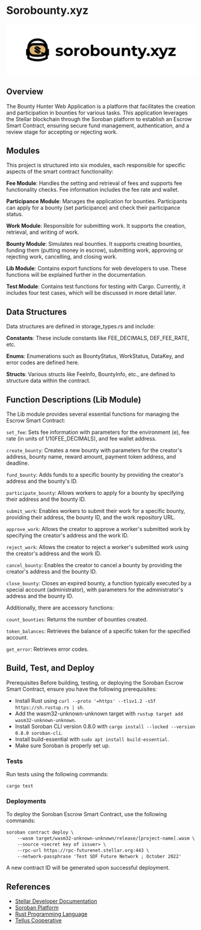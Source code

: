 # Sorobounty.xyz
![Image](https://github.com/Tellus-Cooperative/sorobounty.xyz/blob/main/sorobounty_logo.png)
## Overview
The Bounty Hunter Web Application is a platform that facilitates the creation and participation in bounties for various tasks. This application leverages the Stellar blockchain through the Soroban platform to establish an Escrow Smart Contract, ensuring secure fund management, authentication, and a review stage for accepting or rejecting work.

## Modules
This project is structured into six modules, each responsible for specific aspects of the smart contract functionality:

**Fee Module**: Handles the setting and retrieval of fees and supports fee functionality checks. Fee information includes the fee rate and wallet.

**Participance Module**: Manages the application for bounties. Participants can apply for a bounty (set participance) and check their participance status.

**Work Module**: Responsible for submitting work. It supports the creation, retrieval, and writing of work.

**Bounty Module**: Simulates real bounties. It supports creating bounties, funding them (putting money in escrow), submitting work, approving or rejecting work, cancelling, and closing work.

**Lib Module**: Contains export functions for web developers to use. These functions will be explained further in the documentation.

**Test Module**: Contains test functions for testing with Cargo. Currently, it includes four test cases, which will be discussed in more detail later.

## Data Structures
Data structures are defined in storage_types.rs and include:

**Constants**: These include constants like FEE_DECIMALS, DEF_FEE_RATE, etc.

**Enums**: Enumerations such as BountyStatus, WorkStatus, DataKey, and error codes are defined here.

**Structs**: Various structs like FeeInfo, BountyInfo, etc., are defined to structure data within the contract.

## Function Descriptions (Lib Module)
The Lib module provides several essential functions for managing the Escrow Smart Contract:

`set_fee`: Sets fee information with parameters for the environment (e), fee rate (in units of 1/10FEE_DECIMALS), and fee wallet address.

`create_bounty`: Creates a new bounty with parameters for the creator's address, bounty name, reward amount, payment token address, and deadline.

`fund_bounty`: Adds funds to a specific bounty by providing the creator's address and the bounty's ID.

`participate_bounty`: Allows workers to apply for a bounty by specifying their address and the bounty ID.

`submit_work`: Enables workers to submit their work for a specific bounty, providing their address, the bounty ID, and the work repository URL.

`approve_work`: Allows the creator to approve a worker's submitted work by specifying the creator's address and the work ID.

`reject_work`: Allows the creator to reject a worker's submitted work using the creator's address and the work ID.

`cancel_bounty`: Enables the creator to cancel a bounty by providing the creator's address and the bounty ID.

`close_bounty`: Closes an expired bounty, a function typically executed by a special account (administrator), with parameters for the administrator's address and the bounty ID.

Additionally, there are accessory functions:

`count_bounties`: Returns the number of bounties created.

`token_balances`: Retrieves the balance of a specific token for the specified account.

`get_error`: Retrieves error codes.

## Build, Test, and Deploy
Prerequisites
Before building, testing, or deploying the Soroban Escrow Smart Contract, ensure you have the following prerequisites:

- Install Rust using `curl --proto '=https' --tlsv1.2 -sSf https://sh.rustup.rs | sh`.
- Add the wasm32-unknown-unknown target with `rustup target add wasm32-unknown-unknown`.
- Install Soroban CLI version 0.8.0 with `cargo install --locked --version 0.8.0 soroban-cli`.
- Install build-essential with `sudo apt install build-essential`.
- Make sure Soroban is properly set up.

### Tests
Run tests using the following commands:

```cd path_of_project
cargo test
```

### Deployments
To deploy the Soroban Escrow Smart Contract, use the following commands:

``` cargo build --target wasm32-unknown-unknown --release
soroban contract deploy \
    --wasm target/wasm32-unknown-unknown/release/[project-name].wasm \
    --source <secret key of issuer> \
    --rpc-url https://rpc-futurenet.stellar.org:443 \
    --network-passphrase 'Test SDF Future Network ; October 2022'
```
A new contract ID will be generated upon successful deployment.

## References
- [Stellar Developer Documentation](https://developers.stellar.org/docs)
- [Soroban Platform](https://soroban.stellar.org)
- [Rust Programming Language](https://doc.rust-lang.org/book/)
- [Tellus Cooperative](https://telluscoop.com)

